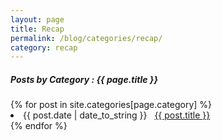 ```yaml
---
layout: page
title: Recap
permalink: /blog/categories/recap/
category: recap
---
```


<h5> Posts by Category : {{ page.title }} </h5>

<div class="card">
{% for post in site.categories[page.category] %}
 <li class="category-posts"><span>{{ post.date | date_to_string }}</span> &nbsp; <a href="{{ post.url }}">{{ post.title }}</a></li>
{% endfor %}
</div>